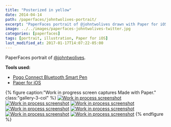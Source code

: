 ```yaml
---
title: "Posterized in yellow"
date: 2014-04-14
path: /paperfaces/johntwolives-portrait/
excerpt: "PaperFaces portrait of @johntwolives drawn with Paper for iOS on an iPad."
image: ../../images/paperfaces-johntwolives-twitter.jpg
categories: [paperfaces]
tags: [portrait, illustration, Paper for iOS]
last_modified_at: 2017-01-17T14:07:22-05:00
---
```


PaperFaces portrait of [@johntwolives](https://twitter.com/johntwolives).

**Tools used:**

- [Pogo Connect Bluetooth Smart Pen](https://www.amazon.com/gp/product/B009K448L4/ref=as_li_ss_tl?ie=UTF8&camp=1789&creative=390957&creativeASIN=B009K448L4&linkCode=as2&tag=mademist-20)
- [Paper for iOS](https://paper.bywetransfer.com/)

{% figure caption:"Work in progress screen captures Made with Paper." class:"gallery-3-col" %}
[![Work in process screenshot](../../images/paperfaces-johntwolives-process-1-600.jpg)](../../images/paperfaces-johntwolives-process-1-lg.jpg)
[![Work in process screenshot](../../images/paperfaces-johntwolives-process-2-600.jpg)](../../images/paperfaces-johntwolives-process-2-lg.jpg)
[![Work in process screenshot](../../images/paperfaces-johntwolives-process-3-600.jpg)](../../images/paperfaces-johntwolives-process-3-lg.jpg)
[![Work in process screenshot](../../images/paperfaces-johntwolives-process-4-600.jpg)](../../images/paperfaces-johntwolives-process-4-lg.jpg)
[![Work in process screenshot](../../images/paperfaces-johntwolives-process-5-600.jpg)](../../images/paperfaces-johntwolives-process-5-lg.jpg)
[![Work in process screenshot](../../images/paperfaces-johntwolives-process-6-600.jpg)](../../images/paperfaces-johntwolives-process-6-lg.jpg)
[![Work in process screenshot](../../images/paperfaces-johntwolives-process-7-600.jpg)](../../images/paperfaces-johntwolives-process-7-lg.jpg)
{% endfigure %}
